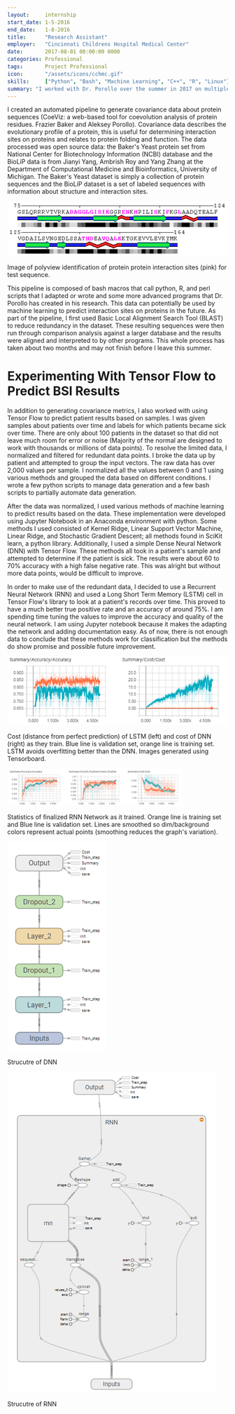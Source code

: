 ```yaml
---
layout:     internship
start_date: 1-5-2016
end_date:   1-8-2016
title:      "Research Assistant"
employer:   "Cincinnati Childrens Hospital Medical Center"
date:       2017-08-01 00:00:00 0000
categories: Professional
tags:       Project Professional
icon:       "/assets/icons/cchmc.gif"
skills:     ["Python", "Bash", "Machine Learning", "C++", "R", "Linux"]
summary: "I worked with Dr. Porollo over the summer in 2017 on multiple research projects."
---
```

I created an automated pipeline to generate covariance data about protein sequences (CoeViz: a web-based tool for coevolution analysis of protein residues. Frazier Baker and Aleksey Porollo). Covariance data describes the evolutionary profile of a protein, this is useful for determining interaction sites on proteins and relates to protein folding and function. The data processed was open source data: the Baker's Yeast protein set from National Center for Biotechnology Information (NCBI) database and the BioLiP data is from Jianyi Yang, Ambrish Roy and Yang Zhang at the Department of Computational Medicine and Bioinformatics, University of Michigan. The Baker's Yeast dataset is simply a collection of protein sequences and the BioLiP dataset is a set of labeled sequences with information about structure and interaction sites.

![Polyview Render](/assets/projects/cchmc-2017/cchmc-1.png)

Image of polyview identification of protein protein interaction sites (pink) for test sequence.

This pipeline is composed of bash macros that call python, R, and perl scripts that I adapted or wrote and some more advanced programs that Dr. Porollo has created in his research. This data can potentially be used by machine learning to predict interaction sites on proteins in the future. As part of the pipeline, I first used Basic Local Alignment Search Tool (BLAST) to reduce redundancy in the dataset. These resulting sequences were then run through comparison analysis against a larger database and the results were aligned and interpreted to by other programs. This whole process has taken about two months and may not finish before I leave this summer.

# Experimenting With Tensor Flow to Predict BSI Results

In addition to generating covariance metrics, I also worked with using Tensor Flow to predict patient results based on samples. I was given samples about patients over time and labels for which patients became sick over time. There are only about 100 patients in the dataset so that did not leave much room for error or noise (Majority of the normal are designed to work with thousands or millions of data points). To resolve the limited data, I normalized and filtered for redundant data points. I broke the data up by patient and attempted to group the input vectors. The raw data has over 2,000 values per sample. I normalized all the values between 0 and 1 using various methods and grouped the data based on different conditions. I wrote a few python scripts to manage data generation and a few bash scripts to partially automate data generation.

After the data was normalized, I used various methods of machine learning to predict results based on the data. These implementation were developed using Jupyter Notebook in an Anaconda environment with python. Some methods I used consisted of Kernel Ridge, Linear Support Vector Machine, Linear Ridge, and Stochastic Gradient Descent; all methods found in SciKit learn, a python library. Additionally, I used a simple Dense Neural Network (DNN) with Tensor Flow. These methods all took in a patient's sample and attempted to determine if the patient is sick. The results were about 60 to 70% accuracy with a high false negative rate. This was alright but without more data points, would be difficult to improve.

In order to make use of the redundant data, I decided to use a Recurrent Neural Network (RNN) and used a Long Short Term Memory (LSTM) cell in Tensor Flow's library to look at a patient's records over time. This proved to have a much better true positive rate and an accuracy of around 75%. I am spending time tuning the values to improve the accuracy and quality of the neural network. I am using Jupyter notebook because it makes the adapting the network and adding documentation easy. As of now, there is not enough data to conclude that these methods work for classification but the methods do show promise and possible future improvement.

![DNN Learning Graphs](/assets/projects/cchmc-2017/cchmc-2.png)

Cost (distance from perfect prediction) of LSTM (left) and cost of DNN (right) as they train. Blue line is validation set, orange line is training set. LSTM avoids overfitting better than the DNN. Images generated using Tensorboard.

![RNN Learning Graphs](/assets/projects/cchmc-2017/cchmc-3.png)

Statistics of finalized RNN Network as it trained. Orange line is training set and Blue line is validation set. Lines are smoothed so dim/background colors represent actual points (smoothing reduces the graph's variation).

![DNN Layout](/assets/projects/cchmc-2017/cchmc-4.png)

Strucutre of DNN

![RNN Layout](/assets/projects/cchmc-2017/cchmc-5.png)

Strucutre of RNN
